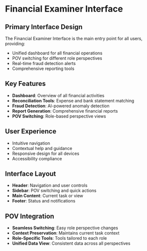 # Financial Examiner Interface

## Primary Interface Design

The Financial Examiner Interface is the main entry point for all users, providing:

- Unified dashboard for all financial operations
- POV switching for different role perspectives
- Real-time fraud detection alerts
- Comprehensive reporting tools

## Key Features

- **Dashboard**: Overview of all financial activities
- **Reconciliation Tools**: Expense and bank statement matching
- **Fraud Detection**: AI-powered anomaly detection
- **Report Generation**: Comprehensive financial reports
- **POV Switching**: Role-based perspective views

## User Experience

- Intuitive navigation
- Contextual help and guidance
- Responsive design for all devices
- Accessibility compliance

## Interface Layout

- **Header**: Navigation and user controls
- **Sidebar**: POV switching and quick actions
- **Main Content**: Current task or view
- **Footer**: Status and notifications

## POV Integration

- **Seamless Switching**: Easy role perspective changes
- **Context Preservation**: Maintains current task context
- **Role-Specific Tools**: Tools tailored to each role
- **Unified Data View**: Consistent data across all perspectives
